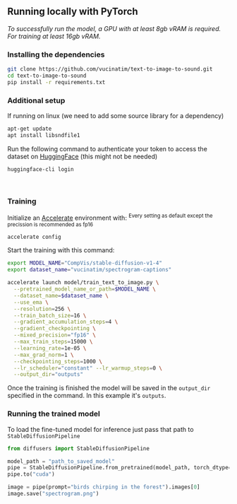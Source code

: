## Running locally with PyTorch

_To successfully run the model, a GPU with at least 8gb vRAM is required.
For training at least 16gb vRAM._

### Installing the dependencies

```bash
git clone https://github.com/vucinatim/text-to-image-to-sound.git
cd text-to-image-to-sound
pip install -r requirements.txt
```

### Additional setup

If running on linux (we need to add some source library for a dependency)

```bash
apt-get update
apt install libsndfile1
```

Run the following command to authenticate your token to access the dataset on [HuggingFace](https://huggingface.co/datasets/vucinatim/spectrogram-captions) (this might not be needed)

```bash
huggingface-cli login
```

<br>

### Training

Initialize an [Accelerate](https://github.com/huggingface/accelerate/) environment with:
<sup>Every setting as default except the precission is recommended as fp16</sup>

```bash
accelerate config
```

Start the training with this command:

```bash
export MODEL_NAME="CompVis/stable-diffusion-v1-4"
export dataset_name="vucinatim/spectrogram-captions"

accelerate launch model/train_text_to_image.py \
  --pretrained_model_name_or_path=$MODEL_NAME \
  --dataset_name=$dataset_name \
  --use_ema \
  --resolution=256 \
  --train_batch_size=16 \
  --gradient_accumulation_steps=4 \
  --gradient_checkpointing \
  --mixed_precision="fp16" \
  --max_train_steps=15000 \
  --learning_rate=1e-05 \
  --max_grad_norm=1 \
  --checkpointing_steps=1000 \
  --lr_scheduler="constant" --lr_warmup_steps=0 \
  --output_dir="outputs"
```

Once the training is finished the model will be saved in the `output_dir` specified in the command. In this example it's `outputs`. 

### Running the trained model

To load the fine-tuned model for inference just pass that path to `StableDiffusionPipeline`

```python
from diffusers import StableDiffusionPipeline

model_path = "path_to_saved_model"
pipe = StableDiffusionPipeline.from_pretrained(model_path, torch_dtype=torch.float16)
pipe.to("cuda")

image = pipe(prompt="birds chirping in the forest").images[0]
image.save("spectrogram.png")
```
